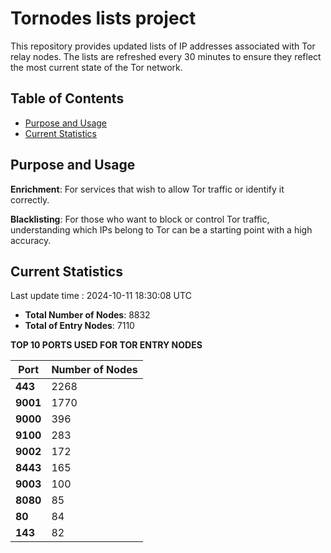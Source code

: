 # Tornodes lists project

This repository provides updated lists of IP addresses associated with Tor relay nodes. The lists are refreshed every 30 minutes to ensure they reflect the most current state of the Tor network.

## Table of Contents

- [Purpose and Usage](#purpose-and-usage)
- [Current Statistics](#current-statistics)


## Purpose and Usage

**Enrichment**: For services that wish to allow Tor traffic or identify it correctly.

**Blacklisting**: For those who want to block or control Tor traffic, understanding which IPs belong to Tor can be a starting point with a high accuracy.

## Current Statistics

Last update time : 2024-10-11 18:30:08 UTC

- **Total Number of Nodes**: 8832
- **Total of Entry Nodes**: 7110

**TOP 10 PORTS USED FOR TOR ENTRY NODES**

| **Port** | **Number of Nodes** |
|------|-----------------|
| **443**   | 2268  |
| **9001**   | 1770  |
| **9000**   | 396  |
| **9100**   | 283  |
| **9002**   | 172  |
| **8443**   | 165  |
| **9003**   | 100  |
| **8080**   | 85  |
| **80**   | 84  |
| **143**   | 82  |

